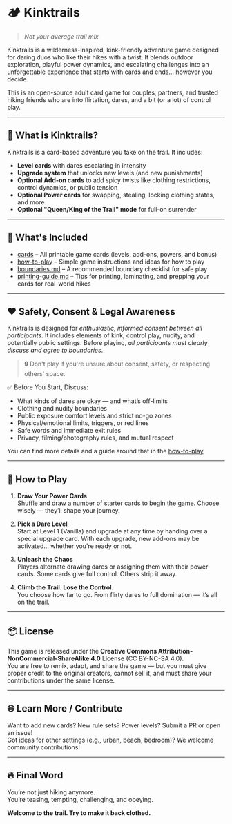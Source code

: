 # 🏕️ Kinktrails

> *Not your average trail mix.*

Kinktrails is a wilderness-inspired, kink-friendly adventure game designed for daring duos who like their hikes with a twist. It blends outdoor exploration, playful power dynamics, and escalating challenges into an unforgettable experience that starts with cards and ends... however you decide.

This is an open-source adult card game for couples, partners, and trusted hiking friends who are into flirtation, dares, and a bit (or a lot) of control play.

---

## 🌲 What is Kinktrails?

Kinktrails is a card-based adventure you take on the trail. It includes:

- **Level cards** with dares escalating in intensity
- **Upgrade system** that unlocks new levels (and new punishments)
- **Optional Add-on cards** to add spicy twists like clothing restrictions, control dynamics, or public tension
- **Optional Power cards** for swapping, stealing, locking clothing states, and more
- **Optional "Queen/King of the Trail" mode** for full-on surrender

---

## 🎒 What's Included

- [cards](card/) – All printable game cards (levels, add-ons, powers, and bonus)
- [how-to-play](how-to-play.md) – Simple game instructions and ideas for how to play
- [boundaries.md](boundaries.md) – A recommended boundary checklist for safe play
- [printing-guide.md](printing-guide.md) – Tips for printing, laminating, and prepping your cards for real-world hikes

---

## ❤️ Safety, Consent & Legal Awareness

Kinktrails is designed for *enthusiastic, informed consent between all participants*. It includes elements of kink, control play, nudity, and potentially public settings. Before playing, *all participants must clearly discuss and agree to boundaries*.

> 🔒 Don't play if you're unsure about consent, safety, or respecting others' space.

✅ Before You Start, Discuss:
- What kinds of dares are okay — and what’s off-limits
- Clothing and nudity boundaries
- Public exposure comfort levels and strict no-go zones
- Physical/emotional limits, triggers, or red lines
- Safe words and immediate exit rules
- Privacy, filming/photography rules, and mutual respect

You can find more details and a guide around that in the [how-to-play](how-to-play.md)

---

## 🔧 How to Play

1. **Draw Your Power Cards**  
   Shuffle and draw a number of starter cards to begin the game. Choose wisely — they’ll shape your journey.

2. **Pick a Dare Level**  
   Start at Level 1 (Vanilla) and upgrade at any time by handing over a special upgrade card. With each upgrade, new add-ons may be activated... whether you're ready or not.

3. **Unleash the Chaos**  
   Players alternate drawing dares or assigning them with their power cards. Some cards give full control. Others strip it away.

4. **Climb the Trail. Lose the Control.**  
   You choose how far to go. From flirty dares to full domination — it’s all on the trail.

---

## 📦 License

This game is released under the **Creative Commons Attribution-NonCommercial-ShareAlike 4.0** License (CC BY-NC-SA 4.0).  
You are free to remix, adapt, and share the game — but you must give proper credit to the original creators, cannot sell it, and must share your contributions under the same license.

---

## 🌐 Learn More / Contribute

Want to add new cards? New rule sets? Power levels? Submit a PR or open an issue!  
Got ideas for other settings (e.g., urban, beach, bedroom)? We welcome community contributions!

---

## 🔥 Final Word

You’re not just hiking anymore.  
You’re teasing, tempting, challenging, and obeying.

**Welcome to the trail. Try to make it back clothed.**